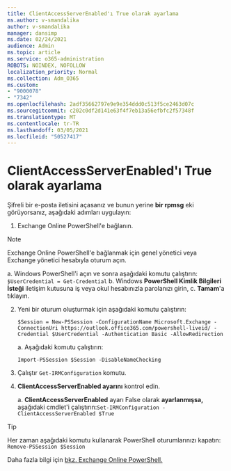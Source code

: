 ```yaml
---
title: ClientAccessServerEnabled'ı True olarak ayarlama
ms.author: v-smandalika
author: v-smandalika
manager: dansimp
ms.date: 02/24/2021
audience: Admin
ms.topic: article
ms.service: o365-administration
ROBOTS: NOINDEX, NOFOLLOW
localization_priority: Normal
ms.collection: Adm_O365
ms.custom:
- "9000078"
- "7342"
ms.openlocfilehash: 2adf35662797e9e9e354ddd0c513f5ce2463d07c
ms.sourcegitcommit: c202c0df2d141e63f4f7eb13a56efbfc2f57348f
ms.translationtype: MT
ms.contentlocale: tr-TR
ms.lasthandoff: 03/05/2021
ms.locfileid: "50527417"
---
```

# <a name="set-clientaccessserverenabled-to-true"></a>ClientAccessServerEnabled'ı True olarak ayarlama

Şifreli bir e-posta iletisini açasanız ve bunun yerine **bir rpmsg** eki görüyorsanız, aşağıdaki adımları uygulayın:

1. Exchange Online PowerShell'e bağlanın.

> [!NOTE]
> Exchange Online PowerShell'e bağlanmak için genel yönetici veya Exchange yönetici hesabıyla oturum açın.

   a. Windows PowerShell'i açın ve sonra aşağıdaki komutu çalıştırın: `$UserCredential = Get-Credential`
b. Windows **PowerShell Kimlik Bilgileri İsteği** iletişim kutusuna iş veya okul hesabınızla parolanızı girin, c. **Tamam**'a tıklayın. 

2. Yeni bir oturum oluşturmak için aşağıdaki komutu çalıştırın:

    `$Session = New-PSSession -ConfigurationName Microsoft.Exchange -ConnectionUri https://outlook.office365.com/powershell-liveid/ -Credential $UserCredential -Authentication Basic -AllowRedirection`

    a. Aşağıdaki komutu çalıştırın:
    
    `Import-PSSession $Session -DisableNameChecking`

3. Çalıştır `Get-IRMConfiguration` komutu.

4. **ClientAccessServerEnabled ayarını** kontrol edin. 

    a. **ClientAccessServerEnabled** ayarı False olarak **ayarlanmışsa,** aşağıdaki cmdlet'i çalıştırın:`Set-IRMConfiguration -ClientAccessServerEnabled $True`

> [!TIP]
> Her zaman aşağıdaki komutu kullanarak PowerShell oturumlarınızı kapatın: `Remove-PSSession $Session`

Daha fazla bilgi için [bkz. Exchange Online PowerShell.](https://docs.microsoft.com/powershell/exchange/connect-to-exchange-online-powershell)

